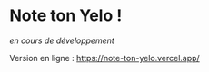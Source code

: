 # Note ton Yelo !

*en cours de développement*

Version en ligne : https://note-ton-yelo.vercel.app/
